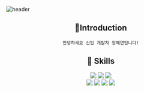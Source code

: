 ![header](https://capsule-render.vercel.app/api?type=slice&color=auto&height=200&section=header&text=Hello%20i'm%20Hyeyeon&fontSize=30)

<div align=center>
  
  ## 💁Introduction
    안녕하세요 신입 개발자 정혜연입니다!

  ## 🔧 Skills
  <img src="https://img.shields.io/badge/Java-007396?style=flat&logo=Java&logoColor=white" />
 <img src="https://img.shields.io/badge/springboot-6DB33F?style=flat&logo=springboot&logoColor=white"/>
  <img src="https://img.shields.io/badge/oracle-F80000?style=flat&logo=oracle&logoColor=white"/>
 <br>
   <img src="https://img.shields.io/badge/javascript-F7DF1E?style=flat&logo=javascript&logoColor=white"/>
  <img src="https://img.shields.io/badge/react-61DAFB?style=flat&logo=react&logoColor=white"/>
    <img src="https://img.shields.io/badge/css3-1572B6?style=flat&logo=css3&logoColor=white"/>
        <img src="https://img.shields.io/badge/html5-E34F26?style=flat&logo=html5&logoColor=white"/>
</div>



<!--
**HyeyonJ/HyeyonJ** is a ✨ _special_ ✨ repository because its `README.md` (this file) appears on your GitHub profile.

Here are some ideas to get you started:

- 🔭 I’m currently working on ...
- 🌱 I’m currently learning ...
- 👯 I’m looking to collaborate on ...
- 🤔 I’m looking for help with ...
- 💬 Ask me about ...
- 📫 How to reach me: ...
- 😄 Pronouns: ...
- ⚡ Fun fact: ...
-->
